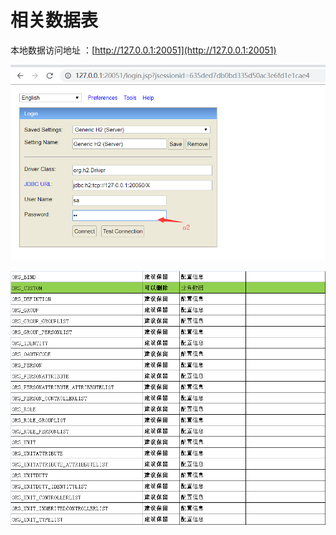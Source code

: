 # 相关数据表

本地数据访问地址 ：[http://127.0.0.1:20051](http://127.0.0.1:20051)

![](../.gitbook/assets/image%20%2846%29.png)

![](../.gitbook/assets/image%20%2830%29.png)

